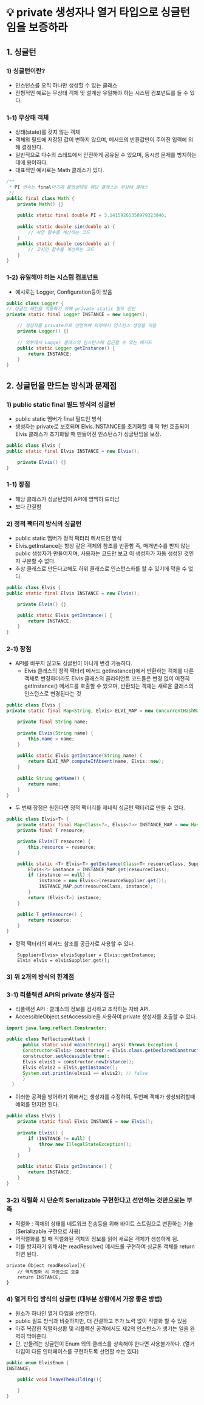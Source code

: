 # 💡 private 생성자나 열거 타입으로 싱글턴임을 보증하라

## 1. 싱글턴

### 1) 싱글턴이란?
* 인스턴스를 오직 하나만 생성할 수 있는 클래스
* 전형적인 예로는 무상태 객체 및 설계상 유일해야 하는 시스템 컴포넌트를 들 수 있다.

### 1-1) 무상태 객체
* 상태(state)를 갖지 않는 객체
* 객체의 필드에 저장된 값이 변하지 않으며, 메서드의 반환값만이 주어진 입력에 의해 결정된다.
* 일반적으로 다수의 스레드에서 안전하게 공유될 수 있으며, 동시성 문제를 방지하는 데에 용이하다.
* 대표적인 예시로는 Math 클래스가 있다.
```java
/**
 * PI 변수는 final이기에 불변상태로 해당 클래스는 무상태 클래스
 */
public final class Math {
    private Math() {}
    
    public static final double PI = 3.14159265358979323846;
    
    public static double sin(double a) {
        // 사인 함수를 계산하는 코드
    }
    public static double cos(double a) {
        // 코사인 함수를 계산하는 코드
    }
}
```
### 1-2) 유일해야 하는 시스템 컴포넌트
 * 예시로는 Logger, Configuration등이 있음
```java
public class Logger {
// 싱글턴 패턴을 적용하기 위해 private static 필드 선언
private static final Logger INSTANCE = new Logger();

    // 생성자를 private으로 선언하여 외부에서 인스턴스 생성을 막음
    private Logger() {}
    
    // 외부에서 Logger 클래스의 인스턴스에 접근할 수 있는 메서드
    public static Logger getInstance() {
        return INSTANCE;
    }
}
```

## 2. 싱글턴을 만드는 방식과 문제점
### 1) public static final 필드 방식의 싱글턴
* public static 멤버가 final 필드인 방식
* 생성자는 private로 보호되며 Elvis.INSTANCE를 초기화할 때 딱 1번 호출되어 
Elvis 클래스가 초기화될 때 만들어진 인스턴스가 싱글턴임을 보장.

```java
public class Elvis {
public static final Elvis INSTANCE = new Elvis();

    private Elvis() {}
}
```

### 1-1) 장점
* 해당 클래스가 싱글턴임이 API에 명백히 드러남
* 보다 간결함

### 2) 정적 팩터리 방식의 싱글턴
* public static 멤버가 정적 팩터리 메서드인 방식
* Elvis.getInstance는 항상 같은 객체의 참조를 반환함
즉, 매개변수를 받지 않는 public 생성자가 만들어지며, 사용자는 코드만 보고 이 생성자가 자동 생성된 것인지 구분할 수 없다.
* 추상 클래스로 만든다고해도 하위 클래스로 인스턴스화를 할 수 있기에 막을 수 없다. 

```java
public class Elvis {
public static final Elvis INSTANCE = new Elvis();

    private Elvis() {}

    public static Elvis getInstance() {
        return INSTANCE;
    }
}
```

### 2-1) 장점
* API를 바꾸지 않고도 싱글턴이 아니게 변경 가능하다.
  * Elvis 클래스의 정적 팩터리 메서드 getInstance()에서 반환하는 객체를 다른 객체로 변경하더라도
  Elvis 클래스의 클라이언트 코드들은 변경 없이 여전히 getInstance() 메서드를 호출할 수 있으며, 
  반환되는 객체는 새로운 클래스의 인스턴스로 변경된다는 것

```java  
public class Elvis {
private static final Map<String, Elvis> ELVI_MAP = new ConcurrentHashMap<>();

    private final String name;
    
    private Elvis(String name) {
        this.name = name;
    }
    
    public static Elvis getInstance(String name) {
        return ELVI_MAP.computeIfAbsent(name, Elvis::new);
    }
    
    public String getName() {
        return name;
    }
}
```

* 두 번째 장점은 원한다면 정적 팩터리를 제네릭 싱글턴 팩터리로 만들 수 있다.
```java  
public class Elvis<T> {
    private static final Map<Class<?>, Elvis<?>> INSTANCE_MAP = new HashMap<>();
    private final T resource;

    private Elvis(T resource) {
        this.resource = resource;
    }

    public static <T> Elvis<T> getInstance(Class<T> resourceClass, Supplier<T> resourceSupplier) {
        Elvis<?> instance = INSTANCE_MAP.get(resourceClass);
        if (instance == null) {
            instance = new Elvis<>(resourceSupplier.get());
            INSTANCE_MAP.put(resourceClass, instance);
        }
        return (Elvis<T>) instance;
    }

    public T getResource() {
        return resource;
    }
}
```

* 정적 팩터리의 메서드 참조를 공급자로 사용할 수 있다.
```
    Supplier<Elvis> elvisSupplier = Elvis::getInstance;
    Elvis elvis = elvisSupplier.get();
```
### 3) 위 2개의 방식의 한계점
### 3-1) 리플렉션 API의 private 생성자 접근
* 리플렉션 API : 클래스의 정보를 검사하고 조작하는 자바 API.
* AccessibleObject.setAccessible을 사용하여 private 생성자를 호출할 수 있다.
```java
import java.lang.reflect.Constructor;  

public class ReflectionAttack {
      public static void main(String[] args) throws Exception {
      Constructor<Elvis> constructor = Elvis.class.getDeclaredConstructor();
      constructor.setAccessible(true);
      Elvis elvis1 = constructor.newInstance();
      Elvis elvis2 = Elvis.getInstance();
      System.out.println(elvis1 == elvis2); // false
      }
  }
```

* 이러한 공격을 방어하기 위해서는 생성자를 수정하여, 두번째 객체가 생성되려할때 예외를 던지면 된다.

```java
public class Elvis {
    private static final Elvis INSTANCE = new Elvis();
    
    private Elvis() {
        if (INSTANCE != null) {
            throw new IllegalStateException();
        }
    }

    public static Elvis getInstance() {
        return INSTANCE;
    }
}
```


### 3-2) 직렬화 시 단순히 Serializable 구현한다고 선언하는 것만으로는 부족
* 직렬화 : 객체의 상태를 네트워크 전송등을 위해 바이트 스트림으로 변환하는 기술 (Serializable 구현으로 사용)
* 역직렬화를 할 때 직렬화된 객체의 정보를 읽어 새로운 객체가 생성하게 됨.
* 이를 방지하기 위해서는 readResolve() 메서드롤 구현하여 싱글톤 객체를 return하면 된다.

```
private Object readResolve(){
    // 역직렬화 시 자동으로 호출
    return INSTANCE;
}
```



### 4) 열거 타입 방식의 싱글턴 (대부분 상황에서 가장 좋은 방법)
* 원소가 하나인 열거 타입을 선언한다.
* public 필드 방식과 비슷하지만, 더 간결하고 추가 노력 없이 직렬화 할 수 있음
* 아주 복잡한 직렬화상황 및 리플렉션 공격에서도 제2의 인스턴스가 생기는 일을 완벽히 막아준다.
* 단, 만들려는 싱글턴이 Enum 외의 클래스를 상속해야 한다면 사용불가하다. (열거 타입이 다른 인터페이스를 구현하도록 선언할 수는 있다)

```java
public enum ElvisEnum {
INSTANCE;

    public void leaveTheBuilding(){

    }
}
```
